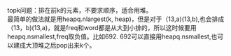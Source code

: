 topk问题：排在前k的元素，不要求顺序，适合用堆。    
最简单的做法就是用heapq.nlargest(k, heap)，但是对于（13,a)(13,b),也会排成（13，b)(13,a)，就是freq和word都是从大到小排的，所以这时候要用heapq.nsmallest,freq取负值。比如692.
692可以直接用heapq.nsmallest,也可以建成大顶堆之后pop出来k个。
